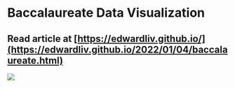 # Baccalaureate Data Visualization
## Read article at [https://edwardliv.github.io/](https://edwardliv.github.io/2022/01/04/baccalaureate.html)
![](https://i.imgur.com/5b1ciKv.png)
